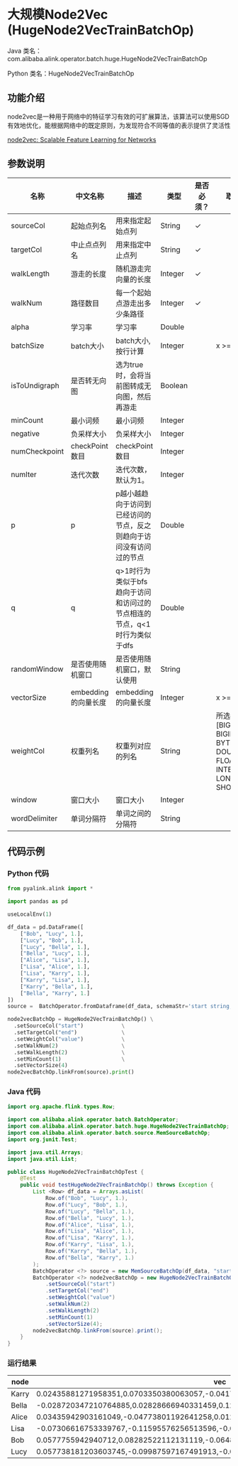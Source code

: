 # 大规模Node2Vec (HugeNode2VecTrainBatchOp)
Java 类名：com.alibaba.alink.operator.batch.huge.HugeNode2VecTrainBatchOp

Python 类名：HugeNode2VecTrainBatchOp


## 功能介绍

node2vec是一种用于网络中的特征学习有效的可扩展算法，该算法可以使用SGD有效地优化，能根据网络中的既定原则，为发现符合不同等值的表示提供了灵活性

[node2vec: Scalable Feature Learning for Networks](https://cs.stanford.edu/~jure/pubs/node2vec-kdd16.pdf)

## 参数说明


| 名称 | 中文名称 | 描述 | 类型 | 是否必须？ | 取值范围 | 默认值 |
| --- | --- | --- | --- | --- | --- | --- |
| sourceCol | 起始点列名 | 用来指定起始点列 | String | ✓ |  |  |
| targetCol | 中止点点列名 | 用来指定中止点列 | String | ✓ |  |  |
| walkLength | 游走的长度 | 随机游走完向量的长度 | Integer | ✓ |  |  |
| walkNum | 路径数目 | 每一个起始点游走出多少条路径 | Integer | ✓ |  |  |
| alpha | 学习率 | 学习率 | Double |  |  | 0.025 |
| batchSize | batch大小 | batch大小, 按行计算 | Integer |  | x >= 1 |  |
| isToUndigraph | 是否转无向图 | 选为true时，会将当前图转成无向图，然后再游走 | Boolean |  |  | false |
| minCount | 最小词频 | 最小词频 | Integer |  |  | 5 |
| negative | 负采样大小 | 负采样大小 | Integer |  |  | 5 |
| numCheckpoint | checkPoint 数目 | checkPoint 数目 | Integer |  |  | 1 |
| numIter | 迭代次数 | 迭代次数，默认为1。 | Integer |  |  | 1 |
| p | p | p越小越趋向于访问到已经访问的节点，反之则趋向于访问没有访问过的节点 | Double |  |  | 1.0 |
| q | q | q>1时行为类似于bfs趋向于访问和访问过的节点相连的节点，q<1时行为类似于dfs | Double |  |  | 1.0 |
| randomWindow | 是否使用随机窗口 | 是否使用随机窗口，默认使用 | String |  |  | "true" |
| vectorSize | embedding的向量长度 | embedding的向量长度 | Integer |  | x >= 1 | 100 |
| weightCol | 权重列名 | 权重列对应的列名 | String |  | 所选列类型为 [BIGDECIMAL, BIGINTEGER, BYTE, DOUBLE, FLOAT, INTEGER, LONG, SHORT] | null |
| window | 窗口大小 | 窗口大小 | Integer |  |  | 5 |
| wordDelimiter | 单词分隔符 | 单词之间的分隔符 | String |  |  | " " |



## 代码示例
### Python 代码
```python
from pyalink.alink import *

import pandas as pd

useLocalEnv(1)

df_data = pd.DataFrame([
    ["Bob", "Lucy", 1.],
    ["Lucy", "Bob", 1.],
    ["Lucy", "Bella", 1.],
    ["Bella", "Lucy", 1.],
    ["Alice", "Lisa", 1.],
    ["Lisa", "Alice", 1.],
    ["Lisa", "Karry", 1.],
    ["Karry", "Lisa", 1.],
    ["Karry", "Bella", 1.],
    ["Bella", "Karry", 1.]
])
source =  BatchOperator.fromDataframe(df_data, schemaStr='start string, end string, value double')

node2vecBatchOp = HugeNode2VecTrainBatchOp() \
  .setSourceCol("start")            \
  .setTargetCol("end")              \
  .setWeightCol("value")            \
  .setWalkNum(2)                    \
  .setWalkLength(2)                 \
  .setMinCount(1)                   \
  .setVectorSize(4)
node2vecBatchOp.linkFrom(source).print()
```
### Java 代码
```java
import org.apache.flink.types.Row;

import com.alibaba.alink.operator.batch.BatchOperator;
import com.alibaba.alink.operator.batch.huge.HugeNode2VecTrainBatchOp;
import com.alibaba.alink.operator.batch.source.MemSourceBatchOp;
import org.junit.Test;

import java.util.Arrays;
import java.util.List;

public class HugeNode2VecTrainBatchOpTest {
	@Test
	public void testHugeNode2VecTrainBatchOp() throws Exception {
		List <Row> df_data = Arrays.asList(
			Row.of("Bob", "Lucy", 1.),
			Row.of("Lucy", "Bob", 1.),
			Row.of("Lucy", "Bella", 1.),
			Row.of("Bella", "Lucy", 1.),
			Row.of("Alice", "Lisa", 1.),
			Row.of("Lisa", "Alice", 1.),
			Row.of("Lisa", "Karry", 1.),
			Row.of("Karry", "Lisa", 1.),
			Row.of("Karry", "Bella", 1.),
			Row.of("Bella", "Karry", 1.)
		);
		BatchOperator <?> source = new MemSourceBatchOp(df_data, "start string, end string, value double");
		BatchOperator <?> node2vecBatchOp = new HugeNode2VecTrainBatchOp()
			.setSourceCol("start")
			.setTargetCol("end")
			.setWeightCol("value")
			.setWalkNum(2)
			.setWalkLength(2)
			.setMinCount(1)
			.setVectorSize(4);
		node2vecBatchOp.linkFrom(source).print();
	}
}
```

### 运行结果

| node  | vec                                                                                  |
|-------|--------------------------------------------------------------------------------------|
| Karry | 0.02435881271958351,0.0703350380063057,-0.04173225536942482,-0.06183897703886032     |
| Bella | -0.028720347210764885,0.02828666940331459,0.12123052030801773,0.12075022608041763    |
| Alice | 0.03435942903161049,-0.04773801192641258,0.0125938905403018,-0.09576953202486038     |
| Lisa  | -0.07306616753339767,-0.11595576256513596,-0.04181118682026863,0.03970039263367653   |
| Bob   | 0.0577755942940712,0.08282522112131119,-0.06487344205379486,0.026600968092679977     |
| Lucy  | 0.057738181203603745,-0.09987597167491913,-0.022486409172415733,-0.02312176302075386 |


